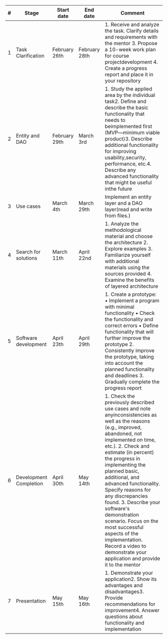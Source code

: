 | #  | Stage                  | Start date    | End date      | Comment                                                                                                                                                                                                                                                                                                                                                                                                                                                                                                                         |
|----|------------------------|---------------|---------------|---------------------------------------------------------------------------------------------------------------------------------------------------------------------------------------------------------------------------------------------------------------------------------------------------------------------------------------------------------------------------------------------------------------------------------------------------------------------------------------------------------------------------------|
| 1  | Task Clarification     | February 26th | February 28th | 1. Receive and analyze the task. Clarify details and requirements with the mentor 3. Propose a 10-week work plan for course projectdevelopment 4. Create a progress report and place it in your repository                                                                                                                                                                                                                                                                                                                      |
| 2  | Entity and DAO         | February 29th | March 3rd     | 1. Study the applied area by the individual task2. Define and describe the basic functionality that needs to beimplemented first (MVP—minimum viable product)3. Describe additional functionality for improving usability,security, performance, etc.4. Describe any advanced functionality that might be useful inthe future                                                                                                                                                                                                   |
| 3  | Use cases              | March 4th     | March 29th    | Implement an entity layer and a DAO layer(read and write from files.)                                                                                                                                                                                                                                                                                                                                                                                                                                                           |
| 4  | Search for solutions   | March 11th    | April 22nd    | 1. Analyze the methodological material and choose the architecture 2. Explore examples 3. Familiarize yourself with additional materials using the  sources provided 4. Examine the benefits of layered architecture                                                                                                                                                                                                                                                                                                            |
| 5  | Software development   | April 23th    | April 29th    | 1. Create a prototype: • Implement a program with minimal functionality • Check the functionality and correct errors  • Define functionality that will further improve the prototype 2. Consistently improve the prototype, taking into account the  planned functionality and deadlines 3. Gradually complete the progress report                                                                                                                                                                                              |
| 6  | Development Completion | April 30th    | May 14th      | 1. Check the previously described use cases and note anyinconsistencies as well as the reasons (e.g., improved, abandoned, not implemented on time, etc.). 2. Check and estimate (in percent) the progress in implementing the planned basic, additional, and advanced functionality. Specify reasons for any discrepancies found. 3. Describe your software's demonstration scenario. Focus on the most successful aspects of the implementation. Record a video to demonstrate your application and provide it to the  mentor |
| 7  | Presentation           | May 15th      | May 16th      | 1. Demonstrate your application2. Show its advantages and disadvantages3. Provide recommendations for improvement4. Answer questions about functionality and implementation                                                                                                                                                                                                                                                                                                                                                     |
